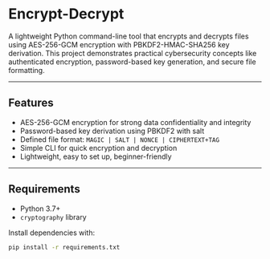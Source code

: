 # Encrypt-Decrypt

A lightweight Python command-line tool that encrypts and decrypts files using AES-256-GCM encryption with PBKDF2-HMAC-SHA256 key derivation. This project demonstrates practical cybersecurity concepts like authenticated encryption, password-based key generation, and secure file formatting.

---

## Features
- AES-256-GCM encryption for strong data confidentiality and integrity  
- Password-based key derivation using PBKDF2 with salt  
- Defined file format: `MAGIC | SALT | NONCE | CIPHERTEXT+TAG`  
- Simple CLI for quick encryption and decryption  
- Lightweight, easy to set up, beginner-friendly

---

## Requirements
- Python 3.7+  
- `cryptography` library

Install dependencies with:
```bash
pip install -r requirements.txt
